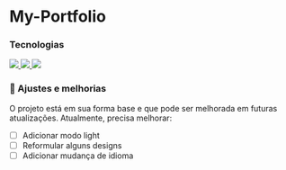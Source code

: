 # My-Portfolio

### Tecnologias
<a href="https://developer.mozilla.org/pt-BR/docs/Web/HTML" title="HTML" Alt="Logo do HTML">
  <img src="https://skillicons.dev/icons?i=html"/>
</a>
<a href="https://developer.mozilla.org/pt-BR/docs/Web/CSS" title="CSS" Alt="Logo do CSS">
  <img src="https://skillicons.dev/icons?i=css"/>
</a>
<a href="https://developer.mozilla.org/pt-BR/docs/Web/JavaScript" title="Javascript" Alt="Logo do Javascript">
  <img src="https://skillicons.dev/icons?i=js"/>
</a>

### 🔧 Ajustes e melhorias

O projeto está em sua forma base e que pode ser melhorada em futuras atualizações. Atualmente, precisa melhorar:

- [ ] Adicionar modo light
- [ ] Reformular alguns designs
- [ ] Adicionar mudança de idioma
